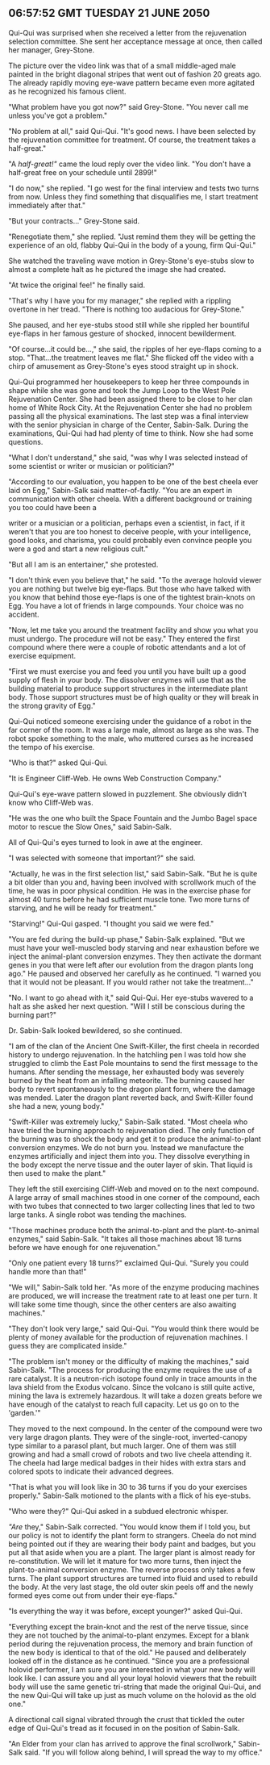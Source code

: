 ## 06:57:52 GMT TUESDAY 21 JUNE 2050

Qui-Qui was surprised when she received a letter from the rejuvenation selection committee. She sent her acceptance message at once, then called her manager, Grey-Stone.

The picture over the video link was that of a small middle-aged male painted in the bright diagonal stripes that went out of fashion 20 greats ago. The already rapidly moving eye-wave pattern became even more agitated as he recognized his famous client.

"What problem have you got now?" said Grey-Stone. "You never call me unless you've got a problem."

"No problem at all," said Qui-Qui. "It's good news. I have been selected by the rejuvenation committee for treatment. Of course, the treatment takes a half-great."

"A _half-great!"_ came the loud reply over the video link. "You don't have a half-great free on your schedule until 2899!"

"I do now," she replied. "I go west for the final interview and tests two turns from now. Unless they find something that disqualifies me, I start treatment immediately after that."

"But your contracts..." Grey-Stone said.

"Renegotiate them," she replied. "Just remind them they will be getting the experience of an old, flabby Qui-Qui in the body of a young, firm Qui-Qui."

She watched the traveling wave motion in Grey-Stone's eye-stubs slow to almost a complete halt as he pictured the image she had created.

"At twice the original fee!" he finally said.

"That's why I have you for my manager," she replied with a rippling overtone in her tread. "There is nothing too audacious for Grey-Stone."

She paused, and her eye-stubs stood still while she rippled her bountiful eye-flaps in her famous gesture of shocked, innocent bewilderment.

"Of course...it could be...," she said, the ripples of her eye-flaps coming to a stop. "That...the treatment leaves me flat." She flicked off the video with a chirp of amusement as Grey-Stone's eyes stood straight up in shock.

Qui-Qui programmed her housekeepers to keep her three compounds in shape while she was gone and took the Jump Loop to the West Pole Rejuvenation Center. She had been assigned there to be close to her clan home of White Rock City. At the Rejuvenation Center she had no problem passing all the physical examinations. The last step was a final interview with the senior physician in charge of the Center, Sabin-Salk. During the examinations, Qui-Qui had had plenty of time to think. Now she had some questions.

"What I don't understand," she said, "was why I was selected instead of some scientist or writer or musician or politician?"

"According to our evaluation, you happen to be one of the best cheela ever laid on Egg," Sabin-Salk said matter-of-factly. "You are an expert in communication with other cheela. With a different background or training you too could have been a

writer or a musician or a politician, perhaps even a scientist, in fact, if it weren't that you are too honest to deceive people, with your intelligence, good looks, and charisma, you could probably even convince people you were a god and start a new religious cult."

"But all I am is an entertainer," she protested.

"I don't think even you believe that," he said. "To the average holovid viewer you are nothing but twelve big eye-flaps. But those who have talked with you know that behind those eye-flaps is one of the tightest brain-knots on Egg. You have a lot of friends in large compounds. Your choice was no accident.

"Now, let me take you around the treatment facility and show you what you must undergo. The procedure will not be easy." They entered the first compound where there were a couple of robotic attendants and a lot of exercise equipment.

"First we must exercise you and feed you until you have built up a good supply of flesh in your body. The dissolver enzymes will use that as the building material to produce support structures in the intermediate plant body. Those support structures must be of high quality or they will break in the strong gravity of Egg."

Qui-Qui noticed someone exercising under the guidance of a robot in the far corner of the room. It was a large male, almost as large as she was. The robot spoke something to the male, who muttered curses as he increased the tempo of his exercise.

"Who is that?" asked Qui-Qui.

"It is Engineer Cliff-Web. He owns Web Construction Company."

Qui-Qui's eye-wave pattern slowed in puzzlement. She obviously didn't know who Cliff-Web was.

"He was the one who built the Space Fountain and the Jumbo Bagel space motor to rescue the Slow Ones," said Sabin-Salk.

All of Qui-Qui's eyes turned to look in awe at the engineer.

"I was selected with someone that important?" she said.

"Actually, he was in the first selection list," said Sabin-Salk. "But he is quite a bit older than you and, having been involved with scrollwork much of the time, he was in poor physical condition. He was in the exercise phase for almost 40 turns before he had sufficient muscle tone. Two more turns of starving, and he will be ready for treatment."

"Starving!" Qui-Qui gasped. "I thought you said we were fed."

"You are fed during the build-up phase," Sabin-Salk explained. "But we must have your well-muscled body starving and near exhaustion before we inject the animal-plant conversion enzymes. They then activate the dormant genes in you that were left after our evolution from the dragon plants long ago." He paused and observed her carefully as he continued. "I warned you that it would not be pleasant. If you would rather not take the treatment..."

"No. I want to go ahead with it," said Qui-Qui. Her eye-stubs wavered to a halt as she asked her next question. "Will I still be conscious during the burning part?"

Dr. Sabin-Salk looked bewildered, so she continued.

"I am of the clan of the Ancient One Swift-Killer, the first cheela in recorded history to undergo rejuvenation. In the hatchling pen I was told how she struggled to climb the East Pole mountains to send the first message to the humans. After sending the message, her exhausted body was severely burned by the heat from an infalling meteorite. The burning caused her body to revert spontaneously to the dragon plant form, where the damage was mended. Later the dragon plant reverted back, and Swift-Killer found she had a new, young body."

"Swift-Killer was extremely lucky," Sabin-Salk stated. "Most cheela who have tried the burning approach to rejuvenation died. The only function of the burning was to shock the body and get it to produce the animal-to-plant conversion enzymes. We do not burn you. Instead we manufacture the enzymes artificially and inject them into you. They dissolve everything in the body except the nerve tissue and the outer layer of skin. That liquid is then used to make the plant."

They left the still exercising Cliff-Web and moved on to the next compound. A large array of small machines stood in one corner of the compound, each with two tubes that connected to two larger collecting lines that led to two large tanks. A single robot was tending the machines.

"Those machines produce both the animal-to-plant and the plant-to-animal enzymes," said Sabin-Salk. "It takes all those machines about 18 turns before we have enough for one rejuvenation."

"Only one patient every 18 turns?" exclaimed Qui-Qui. "Surely you could handle more than that!"

"We will," Sabin-Salk told her. "As more of the enzyme producing machines are produced, we will increase the treatment rate to at least one per turn. It will take some time though, since the other centers are also awaiting machines."

"They don't look very large," said Qui-Qui. "You would think there would be plenty of money available for the production of rejuvenation machines. I guess they are complicated inside."

"The problem isn't money or the difficulty of making the machines," said Sabin-Salk. "The process for producing the enzyme requires the use of a rare catalyst. It is a neutron-rich isotope found only in trace amounts in the lava shield from the Exodus volcano. Since the volcano is still quite active, mining the lava is extremely hazardous. It will take a dozen greats before we have enough of the catalyst to reach full capacity. Let us go on to the 'garden.'"

They moved to the next compound. In the center of the compound were two very large dragon plants. They were of the single-root, inverted-canopy type similar to a parasol plant, but much larger. One of them was still growing and had a small crowd of robots and two live cheela attending it. The cheela had large medical badges in their hides with extra stars and colored spots to indicate their advanced degrees.

"That is what you will look like in 30 to 36 turns if you do your exercises properly." Sabin-Salk motioned to the plants with a flick of his eye-stubs.

"Who were they?" Qui-Qui asked in a subdued electronic whisper.

_"Are_ they," Sabin-Salk corrected. "You would know them if I told you, but our policy is not to identify the plant form to strangers. Cheela do not mind being pointed out if they are wearing their body paint and badges, but you put all that aside when you are a plant. The larger plant is almost ready for re-constitution. We will let it mature for two more turns, then inject the plant-to-animal conversion enzyme. The reverse process only takes a few turns. The plant support structures are turned into fluid and used to rebuild the body. At the very last stage, the old outer skin peels off and the newly formed eyes come out from under their eye-flaps."

"Is everything the way it was before, except younger?" asked Qui-Qui.

"Everything except the brain-knot and the rest of the nerve tissue, since they are not touched by the animal-to-plant enzymes. Except for a blank period during the rejuvenation process, the memory and brain function of the new body is identical to that of the old." He paused and deliberately looked off in the distance as he continued. "Since you are a professional holovid performer, I am sure you are interested in what your new body will look like. I can assure you and all your loyal holovid viewers that the rebuilt body will use the same genetic tri-string that made the original Qui-Qui, and the new Qui-Qui will take up just as much volume on the holovid as the old one."

A directional call signal vibrated through the crust that tickled the outer edge of Qui-Qui's tread as it focused in on the position of Sabin-Salk.

"An Elder from your clan has arrived to approve the final scrollwork," Sabin-Salk said. "If you will follow along behind, I will spread the way to my office."